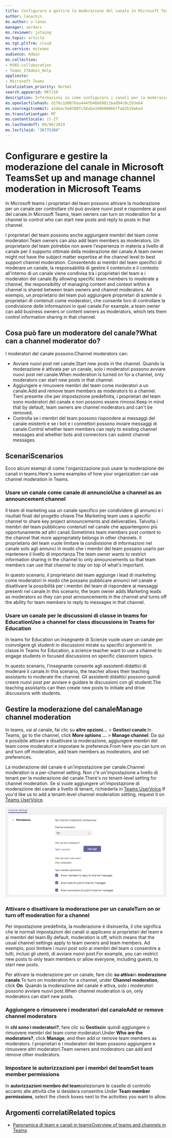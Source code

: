 ```yaml
---
title: Configurare e gestire la moderazione del canale in Microsoft Teams
author: lanachin
ms.author: v-lanac
manager: serdars
ms.reviewer: jotaing
ms.topic: article
ms.tgt.pltfrm: cloud
ms.service: msteams
audience: Admin
ms.collection:
- M365-collaboration
- Teams_ITAdmin_Help
appliesto:
- Microsoft Teams
localization_priority: Normal
search.appverid: MET150
description: Informazioni su come configurare i canali per la moderazione in Microsoft teams, incluso come aggiungere membri del team come moderatori del canale.
ms.openlocfilehash: d176c1d0076ea444fb46b69011bad94c0c2b3eb4
ms.sourcegitcommit: a2deac5e8308fc58aba34060006bffad2b19abed
ms.translationtype: MT
ms.contentlocale: it-IT
ms.lasthandoff: 09/06/2019
ms.locfileid: "36775380"
---
```

# <a name="set-up-and-manage-channel-moderation-in-microsoft-teams"></a><span data-ttu-id="409be-103">Configurare e gestire la moderazione del canale in Microsoft Teams</span><span class="sxs-lookup"><span data-stu-id="409be-103">Set up and manage channel moderation in Microsoft Teams</span></span>

<span data-ttu-id="409be-104">In Microsoft teams i proprietari del team possono attivare la moderazione per un canale per controllare chi può avviare nuovi post e rispondere ai post del canale.</span><span class="sxs-lookup"><span data-stu-id="409be-104">In Microsoft Teams, team owners can turn on moderation for a channel to control who can start new posts and reply to posts in that channel.</span></span>

<span data-ttu-id="409be-105">I proprietari del team possono anche aggiungere membri del team come moderatori.</span><span class="sxs-lookup"><span data-stu-id="409be-105">Team owners can also add team members as moderators.</span></span> <span data-ttu-id="409be-106">Un proprietario del team potrebbe non avere l'esperienza in materia a livello di canale per il supporto ottimale della moderazione del canale.</span><span class="sxs-lookup"><span data-stu-id="409be-106">A team owner might not have the subject matter expertise at the channel level to best support channel moderation.</span></span> <span data-ttu-id="409be-107">Consentendo ai membri del team specifici di moderare un canale, la responsabilità di gestire il contenuto e il contesto all'interno di un canale viene condivisa tra i proprietari del team e i moderatori del canale.</span><span class="sxs-lookup"><span data-stu-id="409be-107">By allowing specific team members to moderate a channel, the responsibility of managing content and context within a channel is shared between team owners and channel moderators.</span></span> <span data-ttu-id="409be-108">Ad esempio, un proprietario del team può aggiungere proprietari di aziende o proprietari di contenuti come moderatori, che consente loro di controllare la condivisione delle informazioni in quel canale.</span><span class="sxs-lookup"><span data-stu-id="409be-108">For example, a team owner can add business owners or content owners as moderators, which lets them control information sharing in that channel.</span></span>

## <a name="what-can-a-channel-moderator-do"></a><span data-ttu-id="409be-109">Cosa può fare un moderatore del canale?</span><span class="sxs-lookup"><span data-stu-id="409be-109">What can a channel moderator do?</span></span>

<span data-ttu-id="409be-110">I moderatori del canale possono:</span><span class="sxs-lookup"><span data-stu-id="409be-110">Channel moderators can:</span></span>

- <span data-ttu-id="409be-111">Avviare nuovi post nel canale.</span><span class="sxs-lookup"><span data-stu-id="409be-111">Start new posts in the channel.</span></span> <span data-ttu-id="409be-112">Quando la moderazione è attivata per un canale, solo i moderatori possono avviare nuovi post nel canale.</span><span class="sxs-lookup"><span data-stu-id="409be-112">When moderation is turned on for a channel, only moderators can start new posts in that channel.</span></span>
- <span data-ttu-id="409be-113">Aggiungere e rimuovere membri del team come moderatori a un canale.</span><span class="sxs-lookup"><span data-stu-id="409be-113">Add and remove team members as moderators to a channel.</span></span> <span data-ttu-id="409be-114">Tieni presente che per impostazione predefinita, i proprietari del team sono moderatori del canale e non possono essere rimossi.</span><span class="sxs-lookup"><span data-stu-id="409be-114">Keep in mind that by default, team owners are channel moderators and can't be removed.</span></span>
- <span data-ttu-id="409be-115">Controlla se i membri del team possono rispondere ai messaggi del canale esistenti e se i bot e i connettori possono inviare messaggi di canale.</span><span class="sxs-lookup"><span data-stu-id="409be-115">Control whether team members can reply to existing channel messages and whether bots and connectors can submit channel messages.</span></span>

## <a name="scenarios"></a><span data-ttu-id="409be-116">Scenari</span><span class="sxs-lookup"><span data-stu-id="409be-116">Scenarios</span></span>

<span data-ttu-id="409be-117">Ecco alcuni esempi di come l'organizzazione può usare la moderazione dei canali in teams.</span><span class="sxs-lookup"><span data-stu-id="409be-117">Here's some examples of how your organization can use channel moderation in Teams.</span></span>

### <a name="use-a-channel-as-an-announcement-channel"></a><span data-ttu-id="409be-118">Usare un canale come canale di annuncio</span><span class="sxs-lookup"><span data-stu-id="409be-118">Use a channel as an announcement channel</span></span>

<span data-ttu-id="409be-119">Il team di marketing usa un canale specifico per condividere gli annunci e i risultati finali del progetto chiave.</span><span class="sxs-lookup"><span data-stu-id="409be-119">The Marketing team uses a specific channel to share key project announcements and deliverables.</span></span> <span data-ttu-id="409be-120">Talvolta i membri del team pubblicano contenuti nel canale che appartengono più opportunamente ad altri canali.</span><span class="sxs-lookup"><span data-stu-id="409be-120">Sometimes team members post content to the channel that more appropriately belongs in other channels.</span></span> <span data-ttu-id="409be-121">Il proprietario del team vuole limitare la condivisione di informazioni nel canale solo agli annunci in modo che i membri del team possano usarlo per mantenere il livello di importanza.</span><span class="sxs-lookup"><span data-stu-id="409be-121">The team owner wants to restrict information sharing in the channel to only announcements so that team members can use that channel to stay on top of what's important.</span></span>

<span data-ttu-id="409be-122">In questo scenario, il proprietario del team aggiunge i lead di marketing come moderatori in modo che possano pubblicare annunci nel canale e disattivare la possibilità per i membri del team di rispondere ai messaggi presenti nel canale.</span><span class="sxs-lookup"><span data-stu-id="409be-122">In this scenario, the team owner adds Marketing leads as moderators so they can post announcements in the channel and turns off the ability for team members to reply to messages in that channel.</span></span>

### <a name="use-a-channel-for-class-discussions-in-teams-for-education"></a><span data-ttu-id="409be-123">Usare un canale per le discussioni di classe in teams for Education</span><span class="sxs-lookup"><span data-stu-id="409be-123">Use a channel for class discussions in Teams for Education</span></span>

<span data-ttu-id="409be-124">In teams for Education un insegnante di Scienze vuole usare un canale per coinvolgere gli studenti in discussioni mirate su specifici argomenti in classe.</span><span class="sxs-lookup"><span data-stu-id="409be-124">In Teams for Education, a science teacher want to use a channel to engage students in focused discussions on specific classroom topics.</span></span>

<span data-ttu-id="409be-125">In questo scenario, l'insegnante consente agli assistenti didattici di moderare il canale.</span><span class="sxs-lookup"><span data-stu-id="409be-125">In this scenario, the teacher allows their teaching assistants to moderate the channel.</span></span> <span data-ttu-id="409be-126">Gli assistenti didattici possono quindi creare nuovi post per avviare e guidare le discussioni con gli studenti.</span><span class="sxs-lookup"><span data-stu-id="409be-126">The teaching assistants can then create new posts to initiate and drive discussions with students.</span></span>

## <a name="manage-channel-moderation"></a><span data-ttu-id="409be-127">Gestire la moderazione del canale</span><span class="sxs-lookup"><span data-stu-id="409be-127">Manage channel moderation</span></span>

<span data-ttu-id="409be-128">In teams, vai al canale, fai clic su **altre opzioni...**  >  **Gestisci canale**.</span><span class="sxs-lookup"><span data-stu-id="409be-128">In Teams, go to the channel, click **More options ...** > **Manage channel**.</span></span> <span data-ttu-id="409be-129">Da qui è possibile attivare e disattivare la moderazione, aggiungere membri del team come moderatori e impostare le preferenze.</span><span class="sxs-lookup"><span data-stu-id="409be-129">From here you can turn on and turn off moderation, add team members as moderators, and set preferences.</span></span>

<span data-ttu-id="409be-130">La moderazione del canale è un'impostazione per canale.</span><span class="sxs-lookup"><span data-stu-id="409be-130">Channel moderation is a per-channel setting.</span></span> <span data-ttu-id="409be-131">Non c'è un'impostazione a livello di tenant per la moderazione del canale.</span><span class="sxs-lookup"><span data-stu-id="409be-131">There's no tenant-level setting for channel moderation.</span></span> <span data-ttu-id="409be-132">Se si vuole aggiungere un'impostazione di moderazione del canale a livello di tenant, richiederla in [Teams UserVoice](https://microsoftteams.uservoice.com/).</span><span class="sxs-lookup"><span data-stu-id="409be-132">If you'd like us to add a tenant-level channel moderation setting, request it on [Teams UserVoice](https://microsoftteams.uservoice.com/).</span></span>

![Manage-Channel-Moderation-in-teams-Preferences. png](media/manage-channel-moderation-in-teams-preferences.png)

### <a name="turn-on-or-turn-off-moderation-for-a-channel"></a><span data-ttu-id="409be-134">Attivare o disattivare la moderazione per un canale</span><span class="sxs-lookup"><span data-stu-id="409be-134">Turn on or turn off moderation for a channel</span></span>

<span data-ttu-id="409be-135">Per impostazione predefinita, la moderazione è disinserita, il che significa che le normali impostazioni dei canali si applicano ai proprietari del team e ai membri del team.</span><span class="sxs-lookup"><span data-stu-id="409be-135">By default, moderation is off, which means that the usual channel settings apply to team owners and team members.</span></span> <span data-ttu-id="409be-136">Ad esempio, puoi limitare i nuovi post solo ai membri del team o consentire a tutti, inclusi gli utenti, di avviare nuovi post.</span><span class="sxs-lookup"><span data-stu-id="409be-136">For example, you can restrict new posts to only team members or allow everyone, including guests, to start new posts.</span></span>

<span data-ttu-id="409be-137">Per attivare la moderazione per un canale, fare clic **su attiva**in **moderazione canale**.</span><span class="sxs-lookup"><span data-stu-id="409be-137">To turn on moderation for a channel, under **Channel moderation**, click **On**.</span></span> <span data-ttu-id="409be-138">Quando la moderazione del canale è attiva, solo i moderatori possono avviare nuovi post.</span><span class="sxs-lookup"><span data-stu-id="409be-138">When channel moderation is on, only moderators can start new posts.</span></span> 

### <a name="add-or-remove-channel-moderators"></a><span data-ttu-id="409be-139">Aggiungere o rimuovere i moderatori del canale</span><span class="sxs-lookup"><span data-stu-id="409be-139">Add or remove channel moderators</span></span>

<span data-ttu-id="409be-140">In **chi sono i moderatori?**, fare clic su **Gestisci**e quindi aggiungere o rimuovere membri del team come moderatori.</span><span class="sxs-lookup"><span data-stu-id="409be-140">Under **Who are the moderators?**, click **Manage**, and then add or remove team members as moderators.</span></span> <span data-ttu-id="409be-141">I proprietari e i moderatori del team possono aggiungere e rimuovere altri moderatori.</span><span class="sxs-lookup"><span data-stu-id="409be-141">Team owners and moderators can add and remove other moderators.</span></span>  

### <a name="set-team-member-permissions"></a><span data-ttu-id="409be-142">Impostare le autorizzazioni per i membri del team</span><span class="sxs-lookup"><span data-stu-id="409be-142">Set team member permissions</span></span>

<span data-ttu-id="409be-143">In **autorizzazioni membro del team**selezionare le caselle di controllo accanto alle attività che si desidera consentire.</span><span class="sxs-lookup"><span data-stu-id="409be-143">Under **Team member permissions**, select the check boxes next to the activities  you want to allow.</span></span>

## <a name="related-topics"></a><span data-ttu-id="409be-144">Argomenti correlati</span><span class="sxs-lookup"><span data-stu-id="409be-144">Related topics</span></span>

- [<span data-ttu-id="409be-145">Panoramica di team e canali in teams</span><span class="sxs-lookup"><span data-stu-id="409be-145">Overview of teams and channels in Teams</span></span>](teams-channels-overview.md)
